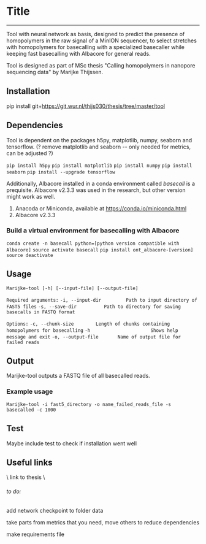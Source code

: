 # Title
-------------------------------------------------------------------------------
Tool with neural network as basis, designed to predict the presence of homopolymers
in the raw signal of a MinION sequencer, to select stretches with homopolymers for
basecalling with a specialized basecaller while keeping fast basecalling with Albacore for
general reads.

Tool is designed as part of MSc thesis "Calling homopolymers in nanopore sequencing data"
by Marijke Thijssen.


## Installation
pip install git+https://git.wur.nl/thijs030/thesis/tree/master/tool

## Dependencies
Tool is dependent on the packages h5py, matplotlib, numpy, seaborn and tensorflow.
(? remove matplotlib and seaborn -- only needed for metrics, can be adjusted ?)

`pip install h5py`
`pip install matplotlib`
`pip install numpy`
`pip install seaborn`
`pip install --upgrade tensorflow`

Additionally, Albacore installed in a conda environment called *basecall* is a prequisite. Albacore v2.3.3
was used in the research, but other version might work as well.
1. Anacoda or Miniconda, available at https://conda.io/miniconda.html
2. Albacore v2.3.3

### Build a virtual environment for basecalling with Albacore
`conda create -n basecall python=[python version compatible with Albacore]`
`source activate basecall`
`pip install ont_albacore-[version]`
`source deactivate`


## Usage
`Marijke-tool [-h] [--input-file] [--output-file]`

`Required arguments:`
    `-i, --input-dir         Path to input directory of FAST5 files`
    `-s, --save-dir          Path to directory for saving basecalls in FASTQ format`
    
`Options:`
    `-c, --chunk-size        Length of chunks containing homopolymers for basecalling`
    `-h                      Shows help message and exit`
    `-o, --output-file       Name of output file for failed reads`


## Output 
Marijke-tool outputs a FASTQ file of all basecalled reads.

### Example usage
`Marijke-tool -i fast5_directory -o name_failed_reads_file -s basecalled -c 1000`

## Test
Maybe include test to check if installation went well

## Useful links
\ link to thesis \



###### to do:
add network checkpoint to folder data

take parts from metrics that you need, move others to reduce dependencies

make requirements file
